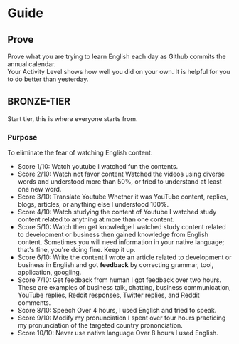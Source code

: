 # Guide 
## Prove 
Prove what you are trying to learn English each day as Github commits the annual calendar. <br>
Your Activity Level shows how well you did on your own. It is helpful for you to do better than yesterday.

## BRONZE-TIER
Start tier, this is where everyone starts from.

### Purpose 
To eliminate the fear of watching English content.
- Score 1/10: Watch youtube
I watched fun the contents.
- Score 2/10: Watch not favor content
Watched the videos using diverse words and understood more than 50%, or tried to understand at least one new word.
- Score 3/10: Translate Youtube
Whether it was YouTube content, replies, blogs, articles, or anything else I understood 100%.
- Score 4/10: Watch studying the content of Youtube
I watched study content related to anything at more than one content.
- Score 5/10: Watch then get knowledge
I watched study content related to development or business then gained knowledge from English content. Sometimes you will need information in your native language; that's fine, you're doing fine. Keep it up.
- Score 6/10: Write the content
I wrote an article related to development or business in English and got **feedback** by correcting grammar, tool, application, googling.
- Score 7/10: Get feedback from human
I got feedback over two hours. These are examples of business talk, chatting, business communication, YouTube replies, Reddit responses, Twitter replies, and Reddit comments.
- Score 8/10: Speech
Over 4 hours, I used English and tried to speak.
- Score 9/10: Modify my pronunciation
I spent over four hours practicing my pronunciation of the targeted country prononciation.
- Score 10/10: Never use native language
Over 8 hours I used English.
